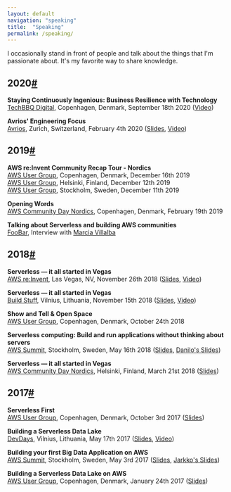```yaml
---
layout: default
navigation: "speaking"
title:  "Speaking"
permalink: /speaking/
---
```


<p class="hero speaking"></p>

I occasionally stand in front of people and talk about the things that I'm passionate about. It's my favorite way to share knowledge.

<!--
<h2 id="coming-up" class="has-permalink">Coming up<a class="permalink" title="Permalink" href="#coming-up">#</a></h2>

[Nordic Cloud Strategy 2020](https://cloudstrategy2020.com/), September 29th 2020<br/>
-->

<h2 id="2020" class="has-permalink">2020<a class="permalink" title="Permalink" href="#2020">#</a></h2>

**Staying Continuously Ingenious: Business Resilience with Technology**<br/>
[TechBBQ Digital](https://techbbq.dk/), Copenhagen, Denmark, September 18th 2020 ([Video](https://www.youtube.com/watch?v=T6QRihPcgIE))<br/>

**Avrios' Engineering Focus**<br/>
[Avrios](https://www.youtube.com/watch?v=PeN3AIkiMbQ), Zurich, Switzerland, February 4th 2020 ([Slides](https://docs.google.com/presentation/d/1T_kGQ7pU9O71exlPSwmFiWYJQajm1PWr6DIm4GBRDZc/edit?usp=sharing), [Video](https://www.youtube.com/watch?v=PeN3AIkiMbQ))<br/>

<h2 id="2019" class="has-permalink">2019<a class="permalink" title="Permalink" href="#2019">#</a></h2>

**AWS re:Invent Community Recap Tour - Nordics**<br/>
[AWS User Group](https://www.meetup.com/Copenhagen-AWS-User-Group/events/265770231/), Copenhagen, Denmark, December 16th 2019<br/>
[AWS User Group](https://www.meetup.com/awsfin/events/266078485/), Helsinki, Finland, December 12th 2019<br/>
[AWS User Group](https://www.meetup.com/aws-stockholm/events/266072139/), Stockholm, Sweden, December 11th 2019

**Opening Words**<br/>
[AWS Community Day Nordics](https://awscommunitynordics.org/communityday/), Copenhagen, Denmark, February 19th 2019

**Talking about Serverless and building AWS communities**<br/>
[FooBar](https://www.youtube.com/watch?v=RD_byq1UNks), Interview with [Marcia Villalba](http://marciavillalba.com)

<h2 id="2018" class="has-permalink">2018<a class="permalink" title="Permalink" href="#2018">#</a></h2>

**Serverless — it all started in Vegas**<br/>
[AWS re:Invent](https://reinvent.awsevents.com/), Las Vegas, NV, November 26th 2018 ([Slides](https://www.slideshare.net/AmazonWebServices/serverlessit-all-started-in-vegas-dvc306-aws-reinvent-2018), [Video](https://www.youtube.com/watch?v=6EhtbhFKHWk))

**Serverless — it all started in Vegas**<br/>
[Build Stuff](https://www.buildstuff.lt/), Vilnius, Lithuania, November 15th 2018 ([Slides](https://www.slideshare.net/MartinBuberl/serverless-it-all-started-in-vegas/), [Video](https://www.youtube.com/watch?v=5eOj3eG22OE))

**Show and Tell &amp; Open Space**<br/>
[AWS User Group](https://www.meetup.com/Copenhagen-AWS-User-Group/events/255190221/), Copenhagen, Denmark, October 24th 2018

**Serverless computing: Build and run applications without thinking about servers**<br/>
[AWS Summit](https://aws.amazon.com/summits/Stockholm-2018/), Stockholm, Sweden, May 16th 2018 ([Slides](https://goo.gl/x9Qcuj), [Danilo's Slides](https://www.slideshare.net/AmazonWebServices/build-and-run-applications-without-thinking-about-servers))

**Serverless — it all started in Vegas**<br/>
[AWS Community Day Nordics](https://awsfin.org/communityday/), Helsinki, Finland, March 21st 2018 ([Slides](https://goo.gl/VjKUXV))

<h2 id="2017" class="has-permalink">2017<a class="permalink" title="Permalink" href="#2017">#</a></h2>

**Serverless First**<br/>
[AWS User Group](https://www.meetup.com/Copenhagen-AWS-User-Group/events/243107963/), Copenhagen, Denmark, October 3rd 2017 ([Slides](https://goo.gl/C9tAZk))

**Building a Serverless Data Lake**<br/>
[DevDays](http://devdays.lt/), Vilnius, Lithuania, May 17th 2017 ([Slides](https://goo.gl/sCWDrR), [Video](https://youtu.be/eZcgt0XaDfI))

**Building your first Big Data Application on AWS**<br/>
[AWS Summit](https://aws.amazon.com/summits/stockholm/agenda/), Stockholm, Sweden, May 3rd 2017 ([Slides](https://goo.gl/GyteT7), [Jarkko's Slides](https://www.slideshare.net/AmazonWebServices/building-your-first-big-data-application-on-aws-75668907))

**Building a Serverless Data Lake on AWS**<br/>
[AWS User Group](https://www.meetup.com/Copenhagen-AWS-User-Group/events/236413711/), Copenhagen, Denmark, January 24th 2017 ([Slides](https://goo.gl/aRvQMj))
